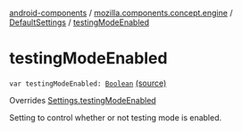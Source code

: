 [android-components](../../index.md) / [mozilla.components.concept.engine](../index.md) / [DefaultSettings](index.md) / [testingModeEnabled](./testing-mode-enabled.md)

# testingModeEnabled

`var testingModeEnabled: `[`Boolean`](https://kotlinlang.org/api/latest/jvm/stdlib/kotlin/-boolean/index.html) [(source)](https://github.com/mozilla-mobile/android-components/blob/master/components/concept/engine/src/main/java/mozilla/components/concept/engine/Settings.kt#L201)

Overrides [Settings.testingModeEnabled](../-settings/testing-mode-enabled.md)

Setting to control whether or not testing mode is enabled.


